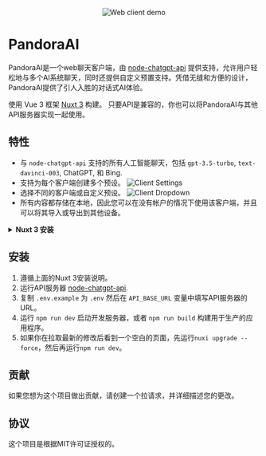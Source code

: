 <p align="center">
  <img alt="Web client demo" src="./demos/client.png?v=3">
</p>

# PandoraAI

PandoraAI是一个web聊天客户端，由 [node-chatgpt-api](https://github.com/waylaidwanderer/node-chatgpt-api) 提供支持，允许用户轻松地与多个AI系统聊天，同时还提供自定义预置支持。凭借无缝和方便的设计，PandoraAI提供了引人入胜的对话式AI体验。

使用 Vue 3 框架 [Nuxt 3](https://v3.nuxtjs.org/) 构建。
只要API是兼容的，你也可以将PandoraAI与其他API服务器实现一起使用。

## 特性

- 与 `node-chatgpt-api` 支持的所有人工智能聊天，包括 `gpt-3.5-turbo`, `text-davinci-003`, ChatGPT, 和 Bing.
- 支持为每个客户端创建多个预设。
![Client Settings](demos/client-settings.png) 
- 选择不同的客户端或自定义预设。
![Client Dropdown](demos/client-dropdown.png)
- 所有内容都存储在本地，因此您可以在没有帐户的情况下使用该客户端，并且可以将其导入或导出到其他设备。

<details>
<summary><strong>Nuxt 3 安装</strong></summary>

查看 [Nuxt 3 文档](https://nuxt.com/docs/getting-started/introduction) 了解更多信息。

## 安装

确保安装了依赖项:

```bash
# yarn
yarn install

# npm
npm install

# pnpm
pnpm install
```

## 开发服务器

在 http://localhost:3000 上启动开发服务器

```bash
npm run dev
```

## 生产

为生产构建应用程序:

```bash
npm run build
```

本地预览产品构建:

```bash
npm run preview
```

查看 [部署文档](https://nuxt.com/docs/getting-started/deployment) 了解更多信息。
</details>

## 安装

1. 遵循上面的Nuxt 3安装说明。
2. 运行API服务器 [node-chatgpt-api](https://github.com/waylaidwanderer/node-chatgpt-api#api-server).
3. 复制 `.env.example` 为 `.env` 然后在 `API_BASE_URL` 变量中填写API服务器的URL。
4. 运行 `npm run dev` 启动开发服务器，或者 `npm run build` 构建用于生产的应用程序。
  1. 如果你在拉取最新的修改后看到一个空白的页面，先运行`nuxi upgrade --force`，然后再运行`npm run dev`。

## 贡献
如果您想为这个项目做出贡献，请创建一个拉请求，并详细描述您的更改。

## 协议
这个项目是根据MIT许可证授权的。
